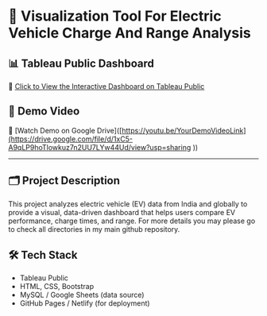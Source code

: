 # 🔋 Visualization Tool For Electric Vehicle Charge And Range Analysis

## 📊 Tableau Public Dashboard
🔗 [Click to View the Interactive Dashboard on Tableau Public]([https://public.tableau.com/views/YourDashboardName](https://public.tableau.com/app/profile/mudamanchu.gurunagesh/viz/Ev_dashboard/ElectricVehiclesAnalyticsDashboard))

## 🎥 Demo Video
🔗 [Watch Demo on Google Drive]([https://youtu.be/YourDemoVideoLink](https://drive.google.com/file/d/1xC5-A9qLP9hoTlowkuz7n2UU7LYw44Ud/view?usp=sharing
))

---

## 🗂️ Project Description
This project analyzes electric vehicle (EV) data from India and globally to provide a visual, data-driven dashboard that helps users compare EV performance, charge times, and range.
For more details you may please go to check all directories in my main github repository.

## 🛠️ Tech Stack
- Tableau Public
- HTML, CSS, Bootstrap
- MySQL / Google Sheets (data source)
- GitHub Pages / Netlify (for deployment)

